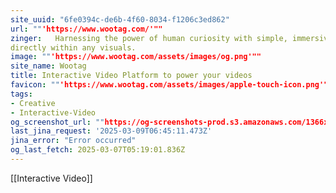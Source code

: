 ```yaml
---
site_uuid: "6fe0394c-de6b-4f60-8034-f1206c3ed862"
url: ""'https://www.wootag.com/'""
zinger:   Harnessing the power of human curiosity with simple, immersive interactions,
directly within any visuals.
image: ""'https://www.wootag.com/assets/images/og.png'""
site_name: Wootag
title: Interactive Video Platform to power your videos
favicon: ""'https://www.wootag.com/assets/images/apple-touch-icon.png'""
tags:
- Creative
- Interactive-Video
og_screenshot_url: ""https://og-screenshots-prod.s3.amazonaws.com/1366x768/80/false/8b823376178ec491af93605c44917c66d41590cc5222772ddd9f24476ea9cf6f.jpeg""
last_jina_request: '2025-03-09T06:45:11.473Z'
jina_error: "Error occurred"
og_last_fetch: 2025-03-07T05:19:01.836Z
---
```

[[Interactive Video]]
